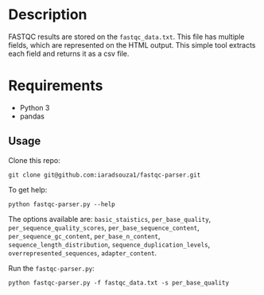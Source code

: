 # Description

FASTQC results are stored on the `fastqc_data.txt`. This file has multiple fields, which are represented on the HTML output. This simple tool extracts each field and returns it as a csv file. 

# Requirements 

- Python 3
- pandas

## Usage 

Clone this repo:

```
git clone git@github.com:iaradsouza1/fastqc-parser.git
```

To get help:
```
python fastqc-parser.py --help
```

The options available are: `basic_staistics`, `per_base_quality`, `per_sequence_quality_scores`, `per_base_sequence_content`, `per_sequence_gc_content`, `per_base_n_content`, `sequence_length_distribution`, `sequence_duplication_levels`, `overrepresented_sequences`, `adapter_content`.

Run the `fastqc-parser.py`:

```
python fastqc-parser.py -f fastqc_data.txt -s per_base_quality
```

